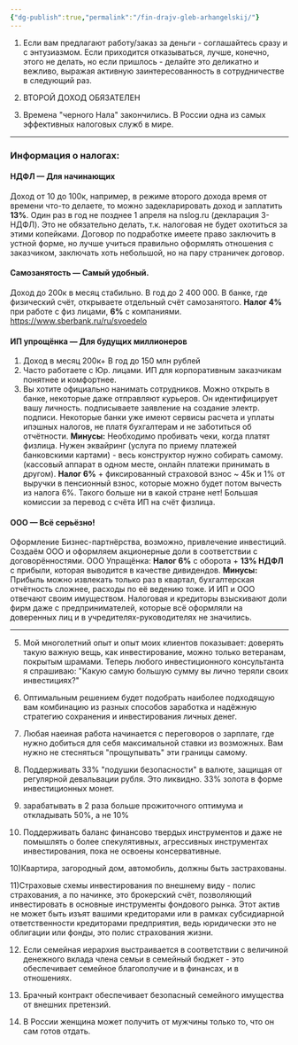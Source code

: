 ```yaml
---
{"dg-publish":true,"permalink":"/fin-drajv-gleb-arhangelskij/"}
---
```



1) Если вам предлагают работу/заказ за деньги - соглашайтесь сразу и с энтузиазмом. Если приходится отказываться, лучше, конечно, этого не делать, но если пришлось - делайте это деликатно и вежливо, выражая активную заинтересованность в сотрудничестве в следующий раз.

2) ВТОРОЙ ДОХОД ОБЯЗАТЕЛЕН

3) Времена "черного Нала" закончились. В России одна из самых эффективных налоговых служб в мире.
****
### Информация о налогах:

#### НДФЛ —  Для начинающих
Доход от 10 до 100к, например, в режиме второго дохода время от времени что-то делаете, то можно задекларировать доход и заплатить **13%**. Один раз в год не позднее 1 апреля на nslog.ru (декларация 3-НДФЛ). Это не обязательно делать, т.к. налоговая не будет охотиться за этими копейками. 
Договор по подработке имеете право заключить в устной форме, но лучше учиться правильно оформлять отношения с заказчиком, заключать хоть небольшой, но на пару страничек договор. 
#### Самозанятость —  Самый удобный.
Доход до 200к в месяц стабильно. В год до 2 400 000. В банке, где физический счёт, открываете отдельный счёт самозанятого. 
**Налог 4%** при работе с физ лицами, **6%** с компаниями. https://www.sberbank.ru/ru/svoedelo
#### ИП упрощёнка — Для будущих миллионеров
1. Доход в месяц 200к+ В год до 150 млн рублей 
2.  Часто работаете с Юр. лицами. ИП для корпоративным заказчикам понятнее и комфортнее.
3. Вы хотите официально нанимать сотрудников.
Можно открыть в банке, некоторые даже отправляют курьеров. Он идентифицирует вашу личность. подписываете заявление на создание электр. подписи. 
Некоторые банки уже имеют сервисы расчета и уплаты ипэшных налогов, не платя бухгалтерам и не заботиться об отчётности.
**Минусы:** Необходимо пробивать чеки, когда платят физлица. Нужен эквайринг (услуга по приему платежей банковскими картами) - весь конструктор нужно собирать самому. (кассовый аппарат в одном месте, онлайн платежи принимать в другом).
**Налог 6%** + фиксированный страховой взнос ~ 45к и 1% от выручки в пенсионный взнос, которые можно будет потом вычесть из налога 6%. Такого больше ни в какой стране нет!
Большая комиссии за перевод с счёта ИП на счёт физлица. 

#### ООО  — Всё серьёзно!
Оформление Бизнес-партнёрства, возможно, привлечение инвестиций. Создаём ООО и оформляем акционерные доли в соответствии с договорённостями.
ООО Упращёнка: 
**Налог 6%** с оборота + **13% НДФЛ** с прибыли, которая выводится в качестве дивидендов.
**Минусы:**  Прибыль можно извлекать только раз в квартал, бухгалтерская отчётность сложнее, расходы по её ведению тоже.
И ИП и ООО отвечают своим имуществом. Налоговая и кредиторы взыскивают доли фирм даже с предпринимателей, которые всё оформляли на доверенных лиц и в учредителях-руководителях не значились. 


****

5) Мой многолетний опыт и опыт моих клиентов показывает: доверять такую важную вещь, как инвестирование, можно только ветеранам, покрытым шрамами. Теперь любого инвестиционного консультанта я спрашиваю: "Какую самую большую сумму вы лично теряли своих инвестициях?"

6) Оптимальным решением будет подобрать наиболее подходящую вам комбинацию из разных способов заработка и надёжную стратегию сохранения и инвестирования личных денег.

7) Любая наеиная работа начинается с переговоров о зарплате, где нужно добиться для себя максимальной ставки из возможных. Вам нужно не стесняться "прощупывать" эти границы самому.

8) Поддерживать 33% "подушки безопасности" в валюте, защищая от регулярной девальвации рубля. Это ликвидно. 33%  золота в форме инвестиционных монет.

9) зарабатывать в 2 раза больше прожиточного оптимума и откладывать 50%, а не 10%

10) Поддерживать баланс финансово твердых инструментов и даже не помышлять о более спекулятивных, агрессивных инструментах инвестирования, пока не освоены консервативные.

10)Квартира, загородный дом, автомобиль, должны быть застрахованы.

11)Страховые схемы инвестирования по внешнему виду - полис страхования, а по начинке, это брокерский счёт, позволяющий инвестировать в основные инструменты фондового рынка. Этот актив не может быть изъят вашими кредиторами или в рамках субсидиарной ответственности кредиторами предприятия, ведь юридически это не облигации или фонды, это полис страхования жизни.

12) Если семейная иерархия выстраивается в соответствии с величиной денежного вклада члена семьи в семейный бюджет - это обеспечивает семейное благополучие и  в финансах, и в отношениях.

13) Брачный контракт обеспечивает безопасный семейного имущества от внешних претензий.

14) В России женщина может получить от мужчины только то, что он сам готов отдать.